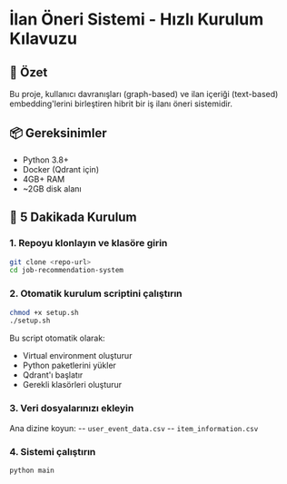 # İlan Öneri Sistemi - Hızlı Kurulum Kılavuzu

## 🎯 Özet

Bu proje, kullanıcı davranışları (graph-based) ve ilan içeriği (text-based) embedding'lerini birleştiren hibrit bir iş ilanı öneri sistemidir.

## 📦 Gereksinimler

- Python 3.8+
- Docker (Qdrant için)
- 4GB+ RAM
- ~2GB disk alanı

## 🚀 5 Dakikada Kurulum

### 1. Repoyu klonlayın ve klasöre girin

```bash
git clone <repo-url>
cd job-recommendation-system
```

### 2. Otomatik kurulum scriptini çalıştırın

```bash
chmod +x setup.sh
./setup.sh
```

Bu script otomatik olarak:
- Virtual environment oluşturur
- Python paketlerini yükler
- Qdrant'ı başlatır
- Gerekli klasörleri oluşturur

### 3. Veri dosyalarınızı ekleyin

Ana dizine koyun:
-- `user_event_data.csv`
-- `item_information.csv`

### 4. Sistemi çalıştırın

```bash
python main